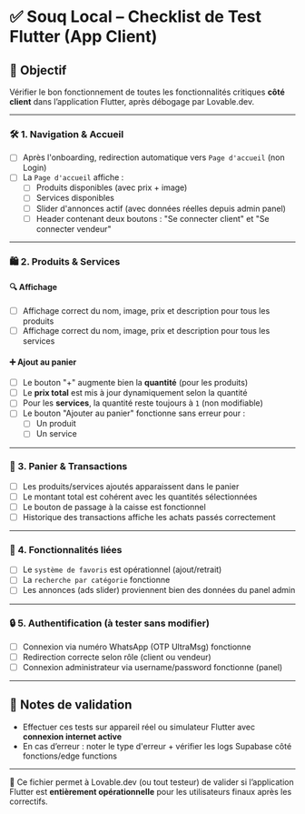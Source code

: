 # ✅ Souq Local – Checklist de Test Flutter (App Client)

## 🧪 Objectif
Vérifier le bon fonctionnement de toutes les fonctionnalités critiques **côté client** dans l’application Flutter, après débogage par Lovable.dev.

---

### 🛠️ 1. Navigation & Accueil

- [ ] Après l'onboarding, redirection automatique vers `Page d'accueil` (non Login)
- [ ] La `Page d'accueil` affiche :
  - [ ] Produits disponibles (avec prix + image)
  - [ ] Services disponibles
  - [ ] Slider d'annonces actif (avec données réelles depuis admin panel)
  - [ ] Header contenant deux boutons : "Se connecter client" et "Se connecter vendeur"

---

### 🛍️ 2. Produits & Services

#### 🔍 Affichage
- [ ] Affichage correct du nom, image, prix et description pour tous les produits
- [ ] Affichage correct du nom, image, prix et description pour tous les services

#### ➕ Ajout au panier
- [ ] Le bouton "+" augmente bien la **quantité** (pour les produits)
- [ ] Le **prix total** est mis à jour dynamiquement selon la quantité
- [ ] Pour les **services**, la quantité reste toujours à `1` (non modifiable)
- [ ] Le bouton "Ajouter au panier" fonctionne sans erreur pour :
  - [ ] Un produit
  - [ ] Un service

---

### 💼 3. Panier & Transactions

- [ ] Les produits/services ajoutés apparaissent dans le panier
- [ ] Le montant total est cohérent avec les quantités sélectionnées
- [ ] Le bouton de passage à la caisse est fonctionnel
- [ ] Historique des transactions affiche les achats passés correctement

---

### 🔁 4. Fonctionnalités liées

- [ ] Le `système de favoris` est opérationnel (ajout/retrait)
- [ ] La `recherche par catégorie` fonctionne
- [ ] Les annonces (ads slider) proviennent bien des données du panel admin

---

### 🔒 5. Authentification (à **tester sans modifier**)

- [ ] Connexion via numéro WhatsApp (OTP UltraMsg) fonctionne
- [ ] Redirection correcte selon rôle (client ou vendeur)
- [ ] Connexion administrateur via username/password fonctionne (panel)

---

## 🧠 Notes de validation

- Effectuer ces tests sur appareil réel ou simulateur Flutter avec **connexion internet active**
- En cas d’erreur : noter le type d'erreur + vérifier les logs Supabase côté fonctions/edge functions

---

📌 Ce fichier permet à Lovable.dev (ou tout testeur) de valider si l’application Flutter est **entièrement opérationnelle** pour les utilisateurs finaux après les correctifs.
